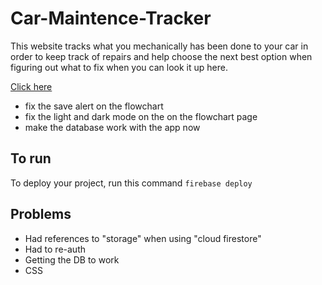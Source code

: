 # Car-Maintence-Tracker
 This website tracks what you mechanically has been done to your car in order to keep track of repairs and help choose the next best option when figuring out what to fix when you can look it up here.

[Click here](https://c78c73.github.io/Car-Maintenance-Tracker/)

- fix the save alert on the flowchart
- fix the light and dark mode on the on the flowchart page
- make the database work with the app now

## To run
To deploy your project, run this command
`firebase deploy`

## Problems
- Had references to "storage" when using "cloud firestore"
- Had to re-auth
- Getting the DB to work
- CSS
